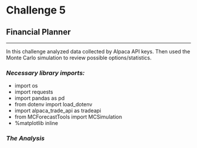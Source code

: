 # Challenge 5

## Financial Planner
---
In this challenge analyzed data collected by Alpaca API keys. Then used the Monte Carlo simulation to review possible options/statistics.

### *Necessary library imports:*
- import os
- import requests
- import pandas as pd
- from dotenv import load_dotenv
- import alpaca_trade_api as tradeapi
- from MCForecastTools import MCSimulation
- %matplotlib inline 

### *The Analysis*

